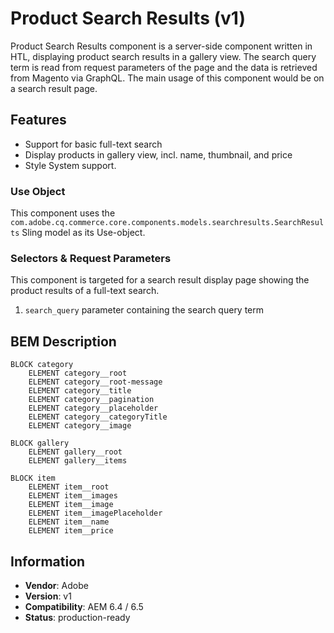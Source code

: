 <!--
Copyright 2019 Adobe Systems Incorporated

Licensed under the Apache License, Version 2.0 (the "License");
you may not use this file except in compliance with the License.
You may obtain a copy of the License at

    http://www.apache.org/licenses/LICENSE-2.0

Unless required by applicable law or agreed to in writing, software
distributed under the License is distributed on an "AS IS" BASIS,
WITHOUT WARRANTIES OR CONDITIONS OF ANY KIND, either express or implied.
See the License for the specific language governing permissions and
limitations under the License.
-->

# Product Search Results (v1)

Product Search Results component is a server-side component written in HTL, displaying product search results in a gallery view. The search query
term is read from request parameters of the page and the data is retrieved from Magento via GraphQL. The main usage of this component would be on a search result page.

## Features

- Support for basic full-text search
- Display products in gallery view, incl. name, thumbnail, and price
- Style System support.

### Use Object

This component uses the `com.adobe.cq.commerce.core.components.models.searchresults.SearchResults` Sling model as its Use-object.

### Selectors & Request Parameters

This component is targeted for a search result display page showing the product results of a full-text search.

1. `search_query` parameter containing the search query term

## BEM Description

```
BLOCK category
    ELEMENT category__root
    ELEMENT category__root-message
    ELEMENT category__title
    ELEMENT category__pagination
    ELEMENT category__placeholder
    ELEMENT category__categoryTitle
    ELEMENT category__image

BLOCK gallery
    ELEMENT gallery__root
    ELEMENT gallery__items

BLOCK item
    ELEMENT item__root
    ELEMENT item__images
    ELEMENT item__image
    ELEMENT item__imagePlaceholder
    ELEMENT item__name
    ELEMENT item__price
```

## Information

- **Vendor**: Adobe
- **Version**: v1
- **Compatibility**: AEM 6.4 / 6.5
- **Status**: production-ready
